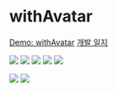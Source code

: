 # withAvatar

[Demo: withAvatar](https://demo.withavatar.shop)
[개발 일지](https://giddy-fan-8d9.notion.site/withAvatar-d3bcb3779f424d0790729eea11211375)


<img src="https://img.shields.io/badge/Vue-4FC08D?style=for-the-badge&logo=Vue.js&logoColor=white"> <img src="https://img.shields.io/badge/TypeScript-3178C6?style=for-the-badge&logo=TypeScript&logoColor=white">
<img src="https://img.shields.io/badge/Vite-646CFF?style=for-the-badge&logo=vite&logoColor=white"> <img src="https://img.shields.io/badge/Three.js-000000?style=for-the-badge&logo=Three.js&logoColor=white"> <img src="https://img.shields.io/badge/TailwindCSS-06B6D4?style=for-the-badge&logo=Tailwind CSS&logoColor=white">

<img src="https://img.shields.io/badge/TroisJS-FFCC01?style=for-the-badge&logoColor=white"> <img src="https://img.shields.io/badge/daisyUI-570DF8?style=for-the-badge&logoColor=white"> 
